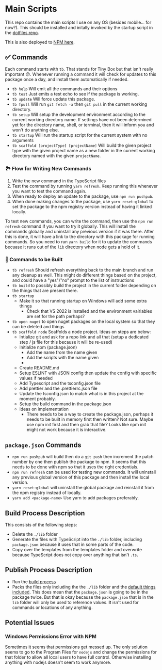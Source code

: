 # Main Scripts

This repo contains the main scripts I use on any OS (besides mobile... for now?). This should be installed and initally invoked by the startup script in the [dotfiles repo](https://github.com/aneuhold/dotfiles).

This is also deployed to [NPM here](https://www.npmjs.com/package/@aneuhold/main-scripts).

## ✅ Commands

Each command starts with `tb`. That stands for Tiny Box but that isn't really important 😛. Whenever running a command it will check for updates to this package once a day, and
install them automatically if needed.

- `tb help` Will emit all the commands and their options
- `tb test` Just emits a test echo to see if the package is working.
- `tb update` Will force update this package.
- `tb fpull` Will run `git fetch -a` then `git pull` in the current working directory.
- `tb setup` Will setup the development environment according to the current working directory name. If settings have not been determined yet for the directory name, shell, or terminal, then it will inform you and won't do anything else.
- `tb startup` Will run the startup script for the current system with no arguments
- `tb scaffold [projectType] [projectName]` Will build the given project type with the given project name as a new folder in the current working directory named with the given `projectName`.

### 🏞 Flow for Writing New Commands

1. Write the new command in the TypeScript files
1. Test the command by running `yarn refresh`. Keep running this whenever you want to test the command again.
1. When ready to deploy an update to the package, use `npm run pushpub`.
1. When done making changes to the package, use `yarn reset:global` to set the package to the npm registry version instead of having it linked locally.

To test new commands, you can write the command, then use the `npm run refresh` command if you want to try it globally. This will install the commands globally and uninstall any previous version if it was there. After this is done, it will have a link to the directory with this package for running commands. So you need to run `yarn build` for it to update the commands becuase it runs out of the `lib` directory when node gets a hold of it.

### 🚧 Commands to be Built

- `tb refresh` Should refresh everything back to the main branch and run any cleanup as well. This might do different things based on the project, and could have a "yes"/"no" prompt to the list of instructions
- `tb build` to possibly build the project in the current folder depending on the things that are present there.
- `tb startup`
  - Make it so that running startup on Windows will add some extra things
    - Check that VS 2022 is installed and the environment vairiables are set for the path perhaps?
- `tb open nuget` to open nuget packages on the local system so that they can be deleted and things
- `tb scaffold node` Scaffolds a node project. Ideas on steps are below:
  - Intialize git and ask for a repo link and all that (setup a dedicated step / js file for this because it will be re-used)
  - Initialize npm (package.json)
    - Add the name from the name given
    - Add the scripts with the name given
    -
  - Create README.md
  - Setup ESLINT with JSON config then update the config with specific values if needed
  - Add Typescript and the tsconfig.json file
  - Add prettier and the .prettierrc.json file
  - Update the tsconfig.json to match what is in this project at the moment probably.
  - Setup the build command in the package.json
  - Ideas on implementation
    - There needs to be a way to create the package.json, perhaps it needs to be built in memory first then written? Not sure. Maybe use npm init first and then grab that file? Looks like npm init might not work because it is interactive.

## `package.json` Commands

- `npm run pushpub` will build then do a `git push` then increment the patch number by one then publish the package to npm. It seems that this needs to be done with npm so that it uses the right credentials.
- `npm run refresh` can be used for testing new commands. It will uninstall any previous global version of this package and then install the local version.
- `yarn reset:global` will uninstall the global package and reinstall it from the npm registry instead of locally.
- `yarn add <package-name>` Use yarn to add packages preferably.

## Build Process Description

This consists of the following steps:

- Delete the `./lib` folder
- Generate the files with TypeScript into the `./lib` folder, including `package.json` because it uses that in some parts of the code.
- Copy over the templates from the templates folder and overwrite because TypeScript does not copy over anything that isn't `.ts`.

## Publish Process Description

- Run the [build process](#build-process)
- Packs the files only including the the `./lib` folder and the [default things included](https://docs.npmjs.com/cli/v7/using-npm/developers). This does mean that the `package.json` is going to be in the package twice. But that is okay because the `package.json` that is in the `lib` folder will only be used to reference values. It isn't used for commands or locations of any anything.

## Potential Issues

### Windows Permissions Error with NPM

Sometimes it seems that permissions get messed up. The only solution seems to go to the Program Files for `nodejs` and change the permissions for that folder to allow all local users to have full control. Otherwise installing anything with nodejs doesn't seem to work anymore.

